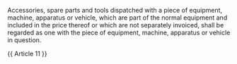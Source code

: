 Accessories, spare parts and tools dispatched with a piece of equipment, machine, apparatus or vehicle, which are part of the normal equipment and included in the price thereof or which are not separately invoiced, shall be regarded as one with the piece of equipment, machine, apparatus or vehicle in question.

{{ Article 11 }}
